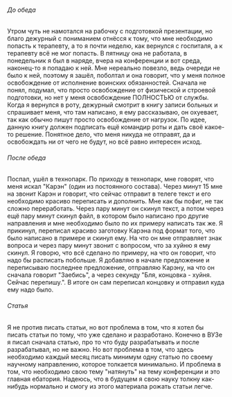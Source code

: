 ###### До обеда
Утром чуть не намотался на рабочку с подготовкой презентации, но благо дежурный с пониманием отнёсся к тому, что мне необходимо попасть к терапевту, а то я почти неделю, как вернулся с госпиталя, а к терапевту всё не мог попасть. В пятницу она не работала, в понедельник я был в наряде, вчера на конференции и вот среда, наконец-то я попадаю к ней. 
Мне нереально повезло, ведь очереди не было к ней, поэтому я зашёл, поболтал и она говорит, что у меня полное освобождение от исполнение воинских обязанностей. Сначала не понял, подумал, что просто освобождение от физической и строевой подготовки, но нет у меня освобождение ПОЛНОСТЬЮ от службы.
Когда я вернулся в роту, дежурный смотрит в книгу записи больных и спрашивает меня, что там написано, я ему рассказываю, он охуевает, так как обычно пишут просто освобождение от нагрузок. По идее, данную книгу должен подписать ещё командир роты и дать своё какое-то решение. Понятное дело, что меня никуда не отправят, да и освобождать ни от чего не будут, но всё равно интересен исход.
###### После обеда
Поспал, ушёл в технопарк. По приходу в технопарк, мне говорят, что меня искал "Карэн" (один из постоянного состава). Через минут 15 мне на звонит Карэн и говорит, что сейчас отправит в телеге текст и его необходимо красиво переписать и дополнить. Мне как бы пофиг, не так сложно переработать. Через пару минут он скинул текст, а потом через ещё пару минут скинул файл, в котором было написано про другие направления и мне необходимо было по их примеру написать так же. Я прикинул, переписал красиво заготовку Карэна под формат того, что было написано в примере и скинул ему. На что он мне отправляет знак вопроса и через пару минут звонит с вопросом, что за хуйню я ему скинул. Я говорю, что всё сделано по примеру, на что он говорит, что надо бы расписать побольше. 
Я добавляю в начале предложение и переписываю последнее предложение, отправляю Карэну, на что он сначала говорит "Заебись", а через секунду "Бля, концовка - хуйня. Сейчас перепишу.". В итоге он сам переписал концовку и отправил куда ему надо было.
###### Статья
Я не против писать статьи, но вот проблема в том, что я хотел бы писать статьи по тому, что уже сделано и разработано. Конечно в ВУЗе я писал сначала статью, про то что буду разрабатывать и после разрабатывал, но не важно. 
Но вот проблема в том, что здесь необходимо каждый месяц писать минимум одну статью по своему научному направлению, которое толкается минимально. И проблема в том, что необходимо свою тему "натянуть" на тему конференции и это главная ебатория. Надеюсь, что в будущем я свою науку толкну как-нибудь нормально и смогу из этого материала рожать статьи легче.
